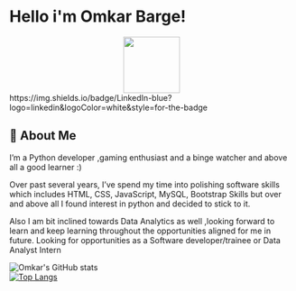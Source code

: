 
# Hello i'm Omkar Barge!


<div id="header" align="center">
  <img src="https://media.giphy.com/media/zhYSVCirREeIZtONCI/giphy.gif" width="100"/>
</div>
https://img.shields.io/badge/LinkedIn-blue?logo=linkedin&logoColor=white&style=for-the-badge


<!-- ## 🔗 Links
[![linkedin](https://img.shields.io/badge/linkedin-0A66C2?style=for-the-badge&logo=linkedin&logoColor=white)](https://www.linkedin.com/in/omkarbarge2/)
[![instagram](https://img.shields.io/badge/instagram-1DA1F2?style=for-the-badge&logo=instagram&logoColor=orange)](https://www.instagram.com/lll_eighty_eighty_lll/)
[![hackerrank](https://img.shields.io/badge/hackerrank-1DA1F2?style=for-the-badge&logo=hackerrank&logoColor=white)](https://www.hackerrank.com/omkarbarge2) -->


## 🚀 About Me
I’m a Python developer ,gaming enthusiast and a binge watcher and above all a good learner :)

Over past several years, I’ve spend my time into polishing software skills which includes HTML, CSS, JavaScript, MySQL, Bootstrap Skills but over and above all I found interest in python and decided to stick to it.

Also I am bit inclined towards Data Analytics as well ,looking forward to learn and keep learning throughout the opportunities aligned for me in future. Looking for opportunities as a Software developer/trainee or Data Analyst Intern

![Omkar's GitHub stats](https://github-readme-stats.vercel.app/api?username=OmkarBarge&show_icons=true&theme=radical) <br>
[![Top Langs](https://github-readme-stats.vercel.app/api/top-langs/?username=OmkarBarge&show_icons=true&theme=radical)](https://github.com/OmkarBarge/github-readme-stats)


